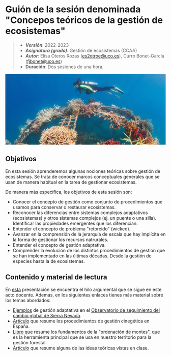# Guión de la sesión denominada "Concepos teóricos de la gestión de ecosistemas"


> + **_Versión_**: 2022-2023
> + **_Asignatura (grado)_**: Gestión de ecosistemas (CCAA)
> + **_Autor_**: Elisa Oteros Rozas (es2otroe@uco.es), Curro Bonet-García (fjbonet@uco.es)
> + **Duración**: Dos sesiones de una hora.

![portada](https://github.com/aprendiendo-cosas/Te_teoria_gesteco_ccaa/raw/2022----2023/imagenes/portada.jpg)



## Objetivos 

En esta sesión aprenderemos algunas nociones teóricas sobre gestión de ecosistemas. Se trata de conocer marcos conceptuales generales que se usan de manera habitual en la tarea de gestionar ecosistemas.

De manera más específica, los objetivos de esta sesión son:

 + Conocer el concepto de gestión como conjunto de procedimientos que usamos para conservar o restaurar ecosistemas.
 + Reconocer las diferencias entre sistemas complejos adaptativos (ecosistemas) y otros sistemas complejos (ej. un puente o una silla). Identificar las propiedades emergentes que los diferencian. 
 + Entender el concepto de problema "retorcido" (wicked).
 + Avanzar en la comprensión de la jerarquía de escala que hay implícita en la forma de gestionar los recursos natrurales.
 + Entender el concepto de gestión adaptativa.
 + Comprender la evolución de los distintos procedimientos de gestión que se han implementado en las últimas décadas. Desde la gestión de especies hasta la de ecosistemas.



 ## Contenido y material de lectura
En [esta](https://github.com/aprendiendo-cosas/Te_teoria_gesteco_ccaa/raw/2022----2023/presentacion/teoria_gestion_ecosistemas.pptx) presentación se encuentra el hilo argumental que se sigue en este acto docente. Además, en los siguientes enlaces tienes más material sobre los temas abordados:
+ [Ejemplos](https://github.com/aprendiendo-cosas/Te_teoria_gesteco_ccaa/raw/2022----2023/presentacion/esquemas_gestion_adaptativa.pdf) de gestión adaptativa en el [Observatorio de seguimiento del cambio global de Sierra Nevada](https://obsnev.es/).
+ [Artículo](https://github.com/aprendiendo-cosas/Te_teoria_gesteco_ccaa/raw/2022----2023/bibliografia/gestion_caza.pdf) que resume los procedimientos de gestión cinegética en España.
+ [Libro](https://github.com/aprendiendo-cosas/Te_teoria_gesteco_ccaa/raw/2022----2023/bibliografia/manual_ordenacion_europarc.pdf) que resume los fundamentos de la "ordenación de montes", que es la herramienta principal que se usa en nuestro territorio para la gestión forestal.
+ [Artículo](https://github.com/aprendiendo-cosas/Te_teoria_gesteco_ccaa/raw/2022----2023/bibliografia/Keiter-1998-Ecological_Applications.pdf) que resume alguna de las ideas teóricas vistas en clase. 



